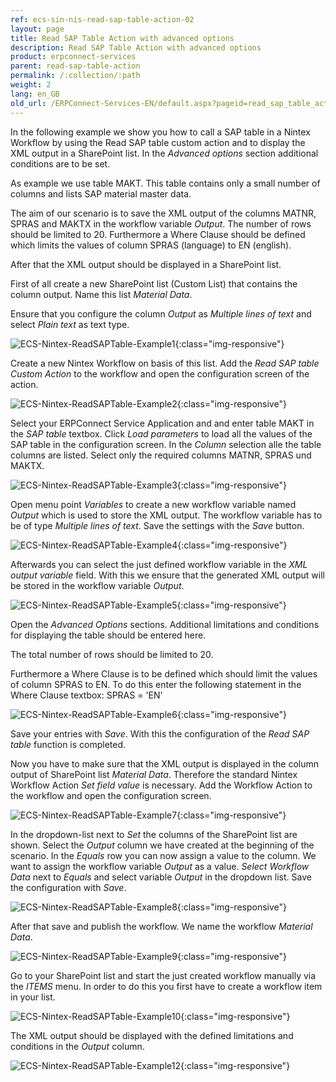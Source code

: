 ```yaml
---
ref: ecs-sin-nis-read-sap-table-action-02
layout: page
title: Read SAP Table Action with advanced options
description: Read SAP Table Action with advanced options
product: erpconnect-services
parent: read-sap-table-action
permalink: /:collection/:path
weight: 2
lang: en_GB
old_url: /ERPConnect-Services-EN/default.aspx?pageid=read_sap_table_action_with_advanced_options
---
```


In the following example we show you how to call a SAP table in a Nintex Workflow by using the Read SAP table custom action and to display the XML output in a SharePoint list. In the *Advanced options* section additional conditions are to be set.  

As example we use table MAKT. This table contains only a small number of columns and lists SAP material master data.

The aim of our scenario is to save the XML output of the columns MATNR, SPRAS and MAKTX in the workflow variable *Output*. The number of rows should be limited to 20. Furthermore a Where Clause should be defined which limits the values of column SPRAS (language) to EN (english).   

After that the XML output should be displayed in a SharePoint list. 

First of all create a new SharePoint list (Custom List) that contains the column output. Name this list *Material Data*. 

Ensure that you configure the column *Output* as *Multiple lines of text* and select *Plain text* as text type.

![ECS-Nintex-ReadSAPTable-Example1](/img/content/ECS-Nintex-ReadSAPTable-Example1.png){:class="img-responsive"}

Create a new Nintex Workflow on basis of this list. Add the *Read SAP table Custom Action* to the workflow and open the configuration screen of the action. 

![ECS-Nintex-ReadSAPTable-Example2](/img/content/ECS-Nintex-ReadSAPTable-Example2.png){:class="img-responsive"}

Select your ERPConnect Service Application and and enter table MAKT in the *SAP table* textbox. Click *Load parameters* to load all the values of the SAP table  in the configuration screen. In the *Column* selection alle the table columns are listed. Select only the required columns MATNR, SPRAS und MAKTX.

![ECS-Nintex-ReadSAPTable-Example3](/img/content/ECS-Nintex-ReadSAPTable-Example3.png){:class="img-responsive"}

Open menu point *Variables* to create a new workflow variable named *Output* which is used to store the XML output. The workflow variable has to be of type *Multiple lines of text*. Save the settings with the *Save* button. 

![ECS-Nintex-ReadSAPTable-Example4](/img/content/ECS-Nintex-ReadSAPTable-Example4.png){:class="img-responsive"}

Afterwards you can select the just defined workflow variable in the *XML output variable* field. With this we ensure that the generated XML 
output will be stored in the workflow variable *Output*.


![ECS-Nintex-ReadSAPTable-Example5](/img/content/ECS-Nintex-ReadSAPTable-Example5.png){:class="img-responsive"}

Open the *Advanced Options* sections. Additional limitations and conditions for displaying the table should be entered here.

The total number of rows should be limited to 20. 

Furthermore a Where Clause is to be defined which should limit the values of column SPRAS to EN. To do this enter the following statement in the Where Clause textbox: SPRAS = 'EN' 

![ECS-Nintex-ReadSAPTable-Example6](/img/content/ECS-Nintex-ReadSAPTable-Example6.png){:class="img-responsive"}

Save your entries with *Save*. With this the configuration of the *Read SAP table* function is completed.

Now you have to make sure that the XML output is displayed in the column output of SharePoint list *Material Data*. Therefore the standard Nintex Workflow Action *Set field value* is necessary. Add the Workflow Action to the workflow and open the configuration screen.   

![ECS-Nintex-ReadSAPTable-Example7](/img/content/ECS-Nintex-ReadSAPTable-Example7.png){:class="img-responsive"}

In the dropdown-list next to *Set* the columns of the SharePoint list are shown. Select the *Output* column we have created at the beginning of the scenario. In the *Equals* row you can now assign a value to the column. We want to assign the workflow variable *Output* as a value. 
*Select Workflow Data* next to *Equals* and select variable *Output* in the dropdown list. Save the configuration with *Save*.

![ECS-Nintex-ReadSAPTable-Example8](/img/content/ECS-Nintex-ReadSAPTable-Example8.png){:class="img-responsive"}

After that save and publish the workflow. We name the workflow *Material Data*. 

![ECS-Nintex-ReadSAPTable-Example9](/img/content/ECS-Nintex-ReadSAPTable-Example9.png){:class="img-responsive"}

Go to your SharePoint list and start the just created workflow manually via the *ITEMS* menu. In order to do this you first have to create 
a workflow item in your list.  


![ECS-Nintex-ReadSAPTable-Example10](/img/content/ECS-Nintex-ReadSAPTable-Example10.png){:class="img-responsive"}

The XML output should be displayed with the defined limitations and conditions in the *Output* column.

![ECS-Nintex-ReadSAPTable-Example12](/img/content/ECS-Nintex-ReadSAPTable-Example12.png){:class="img-responsive"}

